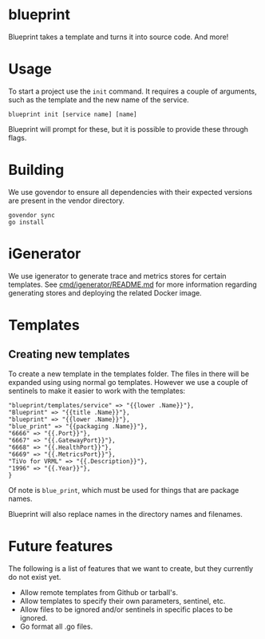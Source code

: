 # blueprint

Blueprint takes a template and turns it into source code. And more!

# Usage

To start a project use the `init` command. It requires a couple of arguments,
such as the template and the new name of the service.

```
blueprint init [service name] [name]
```

Blueprint will prompt for these, but it is possible to provide these through
flags.

# Building

We use govendor to ensure all dependencies with their expected versions are
present in the vendor directory.

```
govendor sync
go install
```

# iGenerator

We use igenerator to generate trace and metrics stores for certain templates.
See [cmd/igenerator/README.md](cmd/igenerator/README.md) for more information
regarding generating stores and deploying the related Docker image.

# Templates

## Creating new templates

To create a new template in the templates folder. The files in there
will be expanded using using normal go templates. However we use a couple of
sentinels to make it easier to work with the templates:

```
"blueprint/templates/service" => "{{lower .Name}}"},
"Blueprint" => "{{title .Name}}"},
"blueprint" => "{{lower .Name}}"},
"blue_print" => "{{packaging .Name}}"},
"6666" => "{{.Port}}"},
"6667" => "{{.GatewayPort}}"},
"6668" => "{{.HealthPort}}"},
"6669" => "{{.MetricsPort}}"},
"TiVo for VRML" => "{{.Description}}"},
"1996" => "{{.Year}}"},
}
```

Of note is `blue_print`, which must be used for things that are package names.

Blueprint will also replace names in the directory names and filenames.

# Future features

The following is a list of features that we want to create, but they currently
do not exist yet.

- Allow remote templates from Github or tarball's.
- Allow templates to specify their own parameters, sentinel, etc.
- Allow files to be ignored and/or sentinels in specific places to be ignored.
- Go format all .go files.
